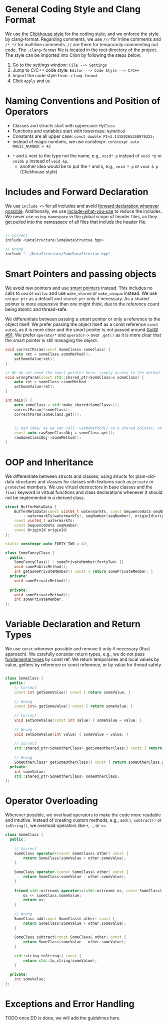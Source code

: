 # General Coding Style and Clang Format
We use the [Clickhouse style](https://clickhouse.com/docs/en/development/style) for the coding style, and we enforce the style by clang-format. 
Regarding comments, we use `///` for inline comments and `/* */` for multiline comments.
`//` are there for temporarily commenting out code.
The `.clang-format` file is located in the root directory of the project.
The style can be imported into Clion by following the steps below:
1. Go to the settings window: `File --> Settings`
2. Jump to C/C++ code style: `Editor --> Code Style --> C/C++`
3. Import the code style from `.clang-format`
4. Click `Apply` and `OK`


# Naming Conventions and Position of Operators
- Classes and structs start with uppercase: `MyClass`
- Functions and variables start with lowercase: `myMethod`
- Constants are all upper case: `const double PI=3.14159265358979323;`
- instead of magic numbers, we use constexpr: `constexpr auto MAGIC_NUMBER = 42`

[//]: # (What do we do with the position of operators? Please leave feedback what you think is better)
- `*` and `&` next to the type not the name, e.g., `void* p` instead of `void *p` or `void& p` instead of `void &p`.
  - another idea would be to put the `*` and `&`, e.g., `void * p` or `void & p` (Clickhouse style)


# Includes and Forward Declaration
We use `include <>` for all includes and avoid [forward declaration wherever possible](https://github.com/nebulastream/nebulastream-public/discussions/19).
Additionally, we use [include-what-you-use](https://github.com/include-what-you-use/include-what-you-use) to reduce the includes.
We never use `using namespace` in the global scope of header files, as they get pulled into the namespace of all files that include the header file.
```cpp

// Correct
include <DataStructure/SomeDataStructue.hpp>
    
// Wrong 
include "../DataStructure/SomeDataStructue.hpp"
```


# Smart Pointers and passing objects
We avoid raw pointers and use [smart pointers](https://en.cppreference.com/book/intro/smart_pointers) instead.
This includes no calls to `new` or `malloc` and use `make_shared` or `make_unique` instead.
We use `unique_ptr` as a default and `shared_ptr` only if necessary.
As a shared pointer is more expensive than one might think, due to the reference count being atomic and thread-safe.

We differentiate between passing a smart pointer or only a reference to the object itself.
We prefer passing the object itself as a const reference `const auto&`, as it is more clear and the smart pointer is not passed around [GotW #91](https://herbsutter.com/2013/06/05/gotw-91-solution-smart-pointer-parameters/).
We prefer `operator*` and `operator->` over `.get()` as it is more clear that the smart pointer is still managing the object.
```cpp
void correctParam(const SomeClass& someClass) {
    auto ret = someClass.someMethod();
    setSomeValue(ret);
}

// We do not need the smart pointer here, simply access to the method
void wrongParam(const std::shared_ptr<SomeClass>& someClass) {
    auto ret = someClass->someMethod
    setSomeValue(ret);
}

int main() {
    auto someClass = std::make_shared<SomeClass>();
    correctParam(*someClass);
    correctParam(someClass.get());
    
    
    // Bad idea, as we can call ->someMethod() on a shared pointer, so the `.get()` call is not necessary
    const auto rawSomeClassObj = someClass.get();
    rawSomeClassObj->someMethod();
}

```


# OOP and Inheritance
We differentiate between structs and classes, using structs for plain-old-data structures and classes for classes with features such as `private` or `protected` members.
We use virtual destructors in base classes and the `final` keyword in virtual functions and class declarations whenever it should not be implemented in a derived class.

```cpp
struct BufferMetaData {
    BufferMetaData(const uint64_t watermarkTs, const SequenceData seqNumber, const OriginId originId)
        : watermarkTs(watermarkTs), seqNumber(seqNumber), originId(originId) {}
    const uint64_t watermarkTs;
    const SequenceData seqNumber;
    const OriginId originId;
};

static constexpr auto FORTY_TWO = 42;

class SomeFancyClass {
  public:
    SomeFancyClass() : somePrivateMember(fortyTwo) {}
    void somePublicMethod();
    int getSomePrivateMember() const { return somePrivateMember; }
  private:
    void somePrivateMethod();
  
  private:
    void somePrivateMethod();  
    int somePrivateMember;
};
```

# Variable Declaration and Return Types
We use `const` wherever possible and remove it only if necessary (Rust approach).
We carefully consider return types, e.g., we do not pass [fundamental types](https://en.cppreference.com/w/cpp/language/types) by const ref.
We return temporaries and local values by value, getters by reference or const reference, or by value for thread safety.
```cpp

class SomeClass {
  public:
    // Correct 
    const int getSomeValue() const { return someValue; }
    
    // Wrong
    const int& getSomeValue() const { return someValue; }
    
    // Correct
    void setSomeValue(const int value) { someValue = value; }
    
    // Wrong
    void setSomeValue(int value) { someValue = value; }
    
    // Correct 
    std::shared_ptr<SomeOtherClass> getSomeOtherClass() const { return someOtherClass; }
    
    // Wrong 
    SomeOtherClass* getSomeOtherClass() const { return someOtherClass.get(); }
  private:
    int someValue;
    std::shared_ptr<SomeOtherClass> someOtherClass;
};
```


# Operator Overloading
Wherever possible, we overload operators to make the code more readable and intuitive.
Instead of creating custom methods, e.g., `add()`, `subtract()` or `toString()`, we overload operators like `+`, `-`, or `<<`.
```cpp
class SomeClass {
  public:
    
    // Correct
    SomeClass operator+(const SomeClass& other) const {
        return SomeClass(someValue + other.someValue);
    }
    
    SomeClass operator-(const SomeClass& other) const {
        return SomeClass(someValue - other.someValue);
    }
    
    friend std::ostream& operator<<(std::ostream& os, const SomeClass& someClass) {
        os << someClass.someValue;
        return os;
    }
    
    // Wrong
    SomeClass add(const SomeClass& other) const {
        return SomeClass(someValue + other.someValue);
    }
    
    SomeClass subtract(const SomeClass& other) const {
        return SomeClass(someValue - other.someValue);
    }
    
    std::string toString() const {
        return std::to_string(someValue);
    }
    
  private:
    int someValue;
};
```


# Exceptions and Error Handling
TODO once DD is done, we will add the guidelines here.